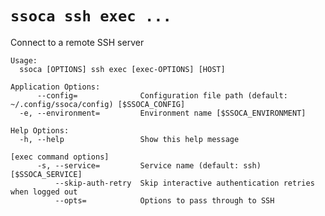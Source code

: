 # `ssoca ssh exec ...`

Connect to a remote SSH server

    Usage:
      ssoca [OPTIONS] ssh exec [exec-OPTIONS] [HOST]
    
    Application Options:
          --config=              Configuration file path (default: ~/.config/ssoca/config) [$SSOCA_CONFIG]
      -e, --environment=         Environment name [$SSOCA_ENVIRONMENT]
    
    Help Options:
      -h, --help                 Show this help message
    
    [exec command options]
          -s, --service=         Service name (default: ssh) [$SSOCA_SERVICE]
              --skip-auth-retry  Skip interactive authentication retries when logged out
              --opts=            Options to pass through to SSH
    
